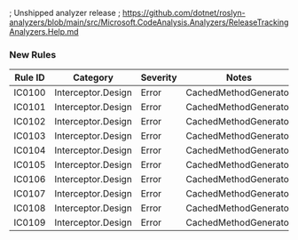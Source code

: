 ﻿; Unshipped analyzer release
; https://github.com/dotnet/roslyn-analyzers/blob/main/src/Microsoft.CodeAnalysis.Analyzers/ReleaseTrackingAnalyzers.Help.md

### New Rules

Rule ID | Category | Severity | Notes
--------|----------|----------|-------
IC0100 | Interceptor.Design | Error | CachedMethodGenerator
IC0101 | Interceptor.Design | Error | CachedMethodGenerator
IC0102 | Interceptor.Design | Error | CachedMethodGenerator
IC0103 | Interceptor.Design | Error | CachedMethodGenerator
IC0104 | Interceptor.Design | Error | CachedMethodGenerator
IC0105 | Interceptor.Design | Error | CachedMethodGenerator
IC0106 | Interceptor.Design | Error | CachedMethodGenerator
IC0107 | Interceptor.Design | Error | CachedMethodGenerator
IC0108 | Interceptor.Design | Error | CachedMethodGenerator
IC0109 | Interceptor.Design | Error | CachedMethodGenerator
